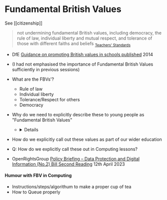 Fundamental British Values
==========================

See [[citizenship]]

> not undermining fundamental British values, including democracy, the rule of law, individual liberty and mutual respect, and tolerance of those with different faiths and beliefs
<sub>[Teachers' Standards](https://www.gov.uk/government/publications/teachers-standards)</sub>


* DfE [Guidance on promoting British values in schools published](https://www.gov.uk/government/news/guidance-on-promoting-british-values-in-schools-published) 2014
* (I had not emphasised the importance of Fundamental British Values sufficiently in previous sessions)
* What are the FBVs'?
    * Rule of law
    * Individual liberty
    * Tolerance/Respect for others
    * Democracy
* Why do we need to explicitly describe these to young people as "Fundamental British Values"
    * <details>
        * I may seem obvious to you, but from young people limited experience, they may not realise that other countries and cultures will have different values
            * What do they do when they encounter these differences? 
            * It is possible that students family members are in conflict with these values
        </details>
* How do we explicitly call out these values as part of our wider education
* Q: How do we explicitly call these out in Computing lessons?

* OpenRightsGroup [Policy Briefing – Data Protection and Digital Information (No.2) Bill Second Reading](https://www.openrightsgroup.org/publications/policy-briefing-data-protection-and-digital-information-no-2-bill-second-reading/) 12th April 2023

#### Humour with FBV in Computing
* Instructions/steps/algorithum to make a proper cup of tea
* How to Queue properly
